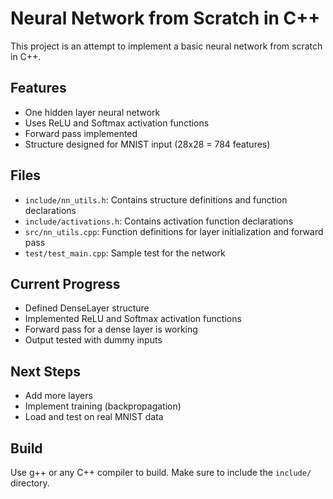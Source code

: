 # Neural Network from Scratch in C++

This project is an attempt to implement a basic neural network from scratch in C++.

## Features
- One hidden layer neural network
- Uses ReLU and Softmax activation functions
- Forward pass implemented
- Structure designed for MNIST input (28x28 = 784 features)

## Files
- `include/nn_utils.h`: Contains structure definitions and function declarations
- `include/activations.h`: Contains activation function declarations
- `src/nn_utils.cpp`: Function definitions for layer initialization and forward pass
- `test/test_main.cpp`: Sample test for the network

## Current Progress
- Defined DenseLayer structure
- Implemented ReLU and Softmax activation functions
- Forward pass for a dense layer is working
- Output tested with dummy inputs

## Next Steps
- Add more layers
- Implement training (backpropagation)
- Load and test on real MNIST data

## Build
Use g++ or any C++ compiler to build.
Make sure to include the `include/` directory.


